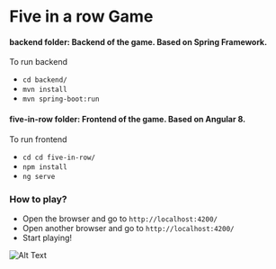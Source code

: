 # Five in a row Game
#### <b>backend</b> folder: Backend of the game. Based on Spring Framework.
To run backend 
- `cd backend/`
- `mvn install`
- `mvn spring-boot:run`

#### <b>five-in-row</b> folder: Frontend of the game. Based on Angular 8.
To run frontend 
- `cd cd five-in-row/`
- `npm install`
- `ng serve`

### <b>How to play?</b>
- Open the browser and go to `http://localhost:4200/`
- Open another browser and go to `http://localhost:4200/`
- Start playing!

![Alt Text](https://media.giphy.com/media/cmf41VQ9xZSucU5gNH/giphy.gif)
